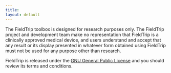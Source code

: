 ```yaml
---
title:
layout: default
---
```


<div class="warning">
The FieldTrip toolbox is designed for research purposes only. The FieldTrip project and development team make no representation that FieldTrip is a clinically approved medical device, and users understand and accept that any result or its display presented in whatever form obtained using FieldTrip must not be used for any purpose other than research.

FieldTrip is released under the [GNU General Public License](http://www.gnu.org/copyleft/gpl.html) and you should review its terms and conditions.
</div>
